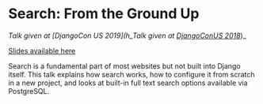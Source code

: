 # Search: From the Ground Up

_Talk given at [DjangoCon US 2019](h_Talk given at [DjangoConUS 2018](https://2018.djangocon.us/talk/finally-understand-authentication-in/)_)_

[Slides available here](https://tinyurl.com/djangocon2019-search)

Search is a fundamental part of most websites but not built into Django itself. This talk explains how search works, how to configure it from scratch in a new project, and looks at built-in full text search options available via PostgreSQL.
